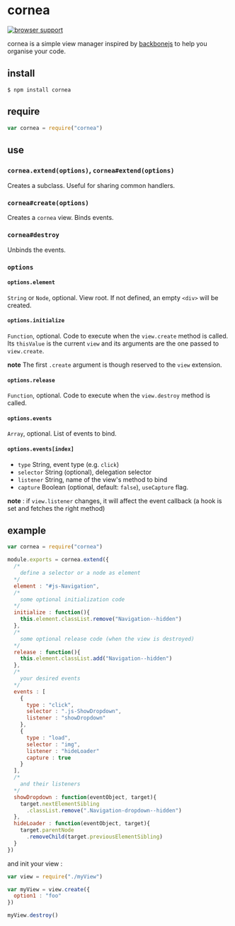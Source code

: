 # cornea

[![browser support](https://ci.testling.com/bloodyowl/cornea.png)](https://ci.testling.com/bloodyowl/cornea)

cornea is a simple view manager inspired by [backbonejs](http://backbonejs.org) to help you organise your code. 

## install

```shell
$ npm install cornea
```

## require

```javascript
var cornea = require("cornea")
```

## use

### `cornea.extend(options)`, `cornea#extend(options)`

Creates a subclass. Useful for sharing common handlers. 

### `cornea#create(options)` 

Creates a `cornea` view. Binds events. 

### `cornea#destroy` 

Unbinds the events. 

### `options`

#### `options.element`

`String` or `Node`, optional. 
View root. 
If not defined, an empty `<div>` will be created. 

#### `options.initialize`

`Function`, optional. 
Code to execute when the `view.create` method is called. 
Its `thisValue` is the current `view` and its arguments are the one passed to `view.create`. 

**note** The first `.create` argument is though reserved to the `view` extension.  

#### `options.release`

`Function`, optional. 
Code to execute when the `view.destroy` method is called. 


#### `options.events` 

`Array`, optional. 
List of events to bind. 

#### `options.events[index]`

* `type` String, event type (e.g. `click`)
* `selector` String (optional), delegation selector
* `listener` String, name of the view's method to bind
* `capture` Boolean (optional, default: `false`), `useCapture` flag. 

**note** : if `view.listener` changes, it will affect the event callback 
(a hook is set and fetches the right method) 

## example

```javascript
var cornea = require("cornea")

module.exports = cornea.extend({
  /*
    define a selector or a node as element
  */
  element : "#js-Navigation",
  /*
    some optional initialization code
  */
  initialize : function(){
    this.element.classList.remove("Navigation--hidden")
  },
  /*
    some optional release code (when the view is destroyed)
  */
  release : function(){
    this.element.classList.add("Navigation--hidden")
  },
  /*
    your desired events
  */
  events : [
    {
      type : "click",
      selector : ".js-ShowDropdown",
      listener : "showDropdown"
    },
    {
      type : "load",
      selector : "img",
      listener : "hideLoader"
      capture : true
    }
  ],
  /*
    and their listeners
  */
  showDropdown : function(eventObject, target){
    target.nextElementSibling
      .classList.remove(".Navigation-dropdown--hidden")
  },
  hideLoader : function(eventObject, target){
    target.parentNode
      .removeChild(target.previousElementSibling)
  }
})
```

and init your view :

```javascript
var view = require("./myView")

var myView = view.create({
  option1 : "foo"
})

myView.destroy()
```
